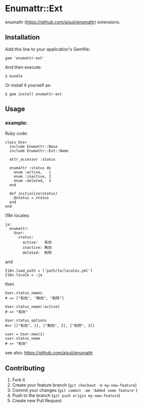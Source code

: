# Enumattr::Ext

enumattr (https://github.com/aisuii/enumattr) extensions.

## Installation

Add this line to your application's Gemfile:

    gem 'enumattr-ext'

And then execute:

    $ bundle

Or install it yourself as:

    $ gem install enumattr-ext

## Usage

### example:

Ruby code:

    class User
      include Enumattr::Base
      include Enumattr::Ext::Name

      attr_accessor :status

      enumattr :status do
        enum :active,   1
        enum :inactive, 2
        enum :deleted,  3
      end

      def initialize(status)
        @status = status
      end
    end

I18n locales:

    ja:
      enumattr:
        User:
          status:
            active:   有効
            inactive: 無効
            deleted:  削除

and

    I18n.load_path = ['path/to/locales.yml']
    I18n.locale = :ja

then

    User.status_names
    # => ["有効", "無効", "削除"]

    User.status_name(:active)
    # => "有効"

    User.status_options
    #=> [["有効", 1], ["無効", 2], ["削除", 3]]

    user = User.new(1)
    user.status_name
    # => "有効"

see also: https://github.com/aisuii/enumattr

## Contributing

1. Fork it
2. Create your feature branch (`git checkout -b my-new-feature`)
3. Commit your changes (`git commit -am 'Added some feature'`)
4. Push to the branch (`git push origin my-new-feature`)
5. Create new Pull Request
